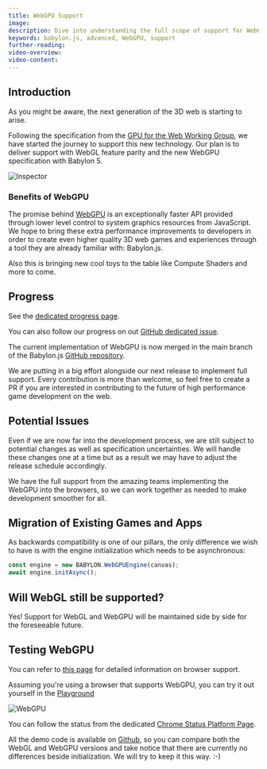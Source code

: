 ```yaml
---
title: WebGPU Support
image: 
description: Dive into understanding the full scope of support for WebGPU in Babylon.js.
keywords: babylon.js, advanced, WebGPU, support
further-reading:
video-overview:
video-content:
---
```


## Introduction
As you might be aware, the next generation of the 3D web is starting to arise.

Following the specification from the [GPU for the Web Working Group](https://github.com/gpuweb/gpuweb), we have started the journey to support this new technology. Our plan is to deliver support with WebGL feature parity and the new WebGPU specification with Babylon 5.

![Inspector](/img/extensions/WebGPU.png)

### Benefits of WebGPU
The promise behind [WebGPU](https://developer.chrome.com/en/docs/web-platform/webgpu/#what) is an exceptionally faster API provided through lower level control to system graphics resources from JavaScript. We hope to bring these extra performance improvements to developers in order to create even higher quality 3D web games and experiences through a tool they are already familiar with: Babylon.js.

Also this is bringing new cool toys to the table like Compute Shaders and more to come.

## Progress

See the [dedicated progress page](/setup/support/webGPU/webGPUStatus).

You can also follow our progress on out [GitHub dedicated issue](https://github.com/BabylonJS/Babylon.js/issues/6443).

The current implementation of WebGPU is now merged in the main branch of the Babylon.js [GitHub repository](https://github.com/BabylonJS/Babylon.js).

We are putting in a big effort alongside our next release to implement full support. Every contribution is more than welcome, so feel free to create a PR if you are interested in contributing to the future of high performance game development on the web.

## Potential Issues
Even if we are now far into the development process, we are still subject to potential changes as well as specification uncertainties. We will handle these changes one at a time but as a result we may have to adjust the release schedule accordingly.

We have the full support from the amazing teams implementing the WebGPU into the browsers, so we can work together as needed to make development smoother for all.

## Migration of Existing Games and Apps
As backwards compatibility is one of our pillars, the only difference we wish to have is with the engine initialization which needs to be asynchronous:

```javascript
const engine = new BABYLON.WebGPUEngine(canvas);
await engine.initAsync();
```

## Will WebGL still be supported?
Yes! Support for WebGL and WebGPU will be maintained side by side for the foreseeable future.

## Testing WebGPU
You can refer to [this page](https://github.com/gpuweb/gpuweb/wiki/Implementation-Status) for detailed information on browser support.

Assuming you're using a browser that supports WebGPU, you can try it out yourself in the [Playground](https://playground.babylonjs.com/) 

![WebGPU](/img/extensions/webGPUPlayground.jpg)

You can follow the status from the dedicated [Chrome Status Platform Page](https://www.chromestatus.com/feature/6213121689518080).

All the demo code is available on [Github](https://github.com/BabylonJS/Website/tree/master/build/Demos/WebGPU), so you can compare both the WebGL and WebGPU versions and take notice that there are currently no differences beside initialization. We will try to keep it this way. :-)